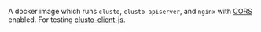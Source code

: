 A docker image which runs `clusto`, `clusto-apiserver`, and `nginx`
with [CORS](http://enable-cors.org/) enabled. For testing
[clusto-client-js](https://github.com/aalpern/clusto-client-js).
